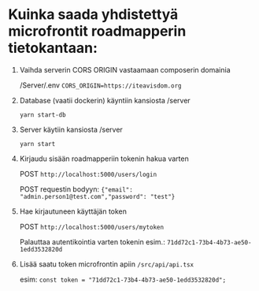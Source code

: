 # Kuinka saada yhdistettyä microfrontit roadmapperin tietokantaan:

1) Vaihda serverin CORS ORIGIN vastaamaan composerin domainia

    /Server/.env ```CORS_ORIGIN=https://iteavisdom.org```

2) Database (vaatii dockerin) käyntiin kansiosta /server

    ```yarn start-db```
    
3) Server käytiin kansiosta /server
    
    ```yarn start```

4) Kirjaudu sisään roadmapperiin tokenin hakua varten

    POST ```http://localhost:5000/users/login```

    POST requestin bodyyn: ```{"email": "admin.person1@test.com","password": "test"}```

5) Hae kirjautuneen käyttäjän token

    POST ```http://localhost:5000/users/mytoken```

    Palauttaa autentikointia varten tokenin esim.: ```71dd72c1-73b4-4b73-ae50-1edd3532820d```

6) Lisää saatu token microfrontin apiin ```/src/api/api.tsx```

    esim: ```const token = "71dd72c1-73b4-4b73-ae50-1edd3532820d";```
